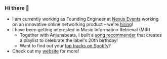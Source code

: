 ### Hi there 👋

- I am currently working as Founding Engineer at [Nexus Events](https://nexusevents.io) working on an innovative online networking product - we're [hiring](https://angel.co/company/nexus-events)!
- I have been getting interested in Music Information Retrieval (MIR)
  - Together with Anjunabeats, I built a [song recommender](https://playlist.anjunabeats.com/) that creates a playlist to celebrate the label's 20th birthday!
  - Want to find out your [top tracks on Spotify](http://www.echolot-music.com/)?
- Check out my [website](http://thomas.breier.xyz) for more!


<!--
**tbreier/tbreier** is a ✨ _special_ ✨ repository because its `README.md` (this file) appears on your GitHub profile.

Here are some ideas to get you started:

- 🔭 I’m currently working on ...
- 🌱 I’m currently learning ...
- 👯 I’m looking to collaborate on ...
- 🤔 I’m looking for help with ...
- 💬 Ask me about ...
- 📫 How to reach me: ...
- 😄 Pronouns: ...
- ⚡ Fun fact: ...
-->
